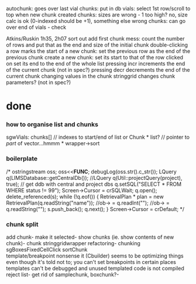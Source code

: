 ﻿
autochunk: goes over last vial
chunks: put in db
vials: select 1st row/scroll to top when new chunk created
chunks: sizes are wrong - 1 too high? no, size calc is ok (0-indexed should be +1), something else wrong
chunks: can go over end of vials - check

Atkins/Ruskin 1h35, 2h07
sort out add first chunk mess:
    count the number of rows and put that as the end and size of the initial chunk
    double-clicking a row marks the start of a new chunk:
        set the previous row as the end of the previous chunk
        create a new chunk:
            set its start to that of the row clicked on
            set its end to the end of the whole list
    pressing incr increments the end of the current chunk (not in spec?)
    pressing decr decrements the end of the current chunk
    changing values in the chunk stringgrid changes chunk parameters? (not in spec?)

    


# done

### how to organise list and chunks
sgwVials: chunks[] // indexes to start/end of list
   or
Chunk * list? // pointer to *part* of vector...hmmm * wrapper->sort
    
### boilerplate    
    
/*
    ostringstream oss; oss<<__FUNC__; debugLog(oss.str().c_str());
    LQuery q(LIMSDatabase::getCentralDb());
    //LQuery q(Util::projectQuery(project), true); // get ddb with central and project dbs
    q.setSQL("SELECT * FROM  WHERE status != 99");
    Screen->Cursor = crSQLWait;
    q.open();
    delete_referenced<vecp>(s);
    while (!q.eof()) {
        RetrievalPlan * plan = new RetrievalPlan(q.readString("name"));
        //ob-> = q.readInt("");
        //ob-> = q.readString("");
        s.push_back();
        q.next();
    }
    Screen->Cursor = crDefault;
*/

### chunk split    
    
add chunk-
make it selected-
show chunks (ie. show contents of new chunk)-
chunk stringgridwrapper refactoring-
chunking
sgBoxesFixedCellClick
sortChunk    
template/breakpoint nonsense
it (Cbuilder) seems to be optimizing things even though it's told not to; you can't set breakpoints in certain places
    templates can't be debugged and unused templated code is not compiled
reject list-
get rid of samplechunk, boxchunk?-